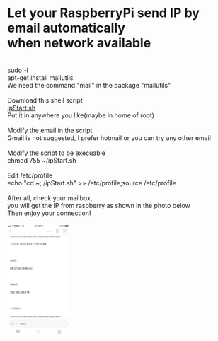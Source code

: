 <div>
  <h1>Let your RaspberryPi send IP by email automatically </br>when network available</h1>
</div>
</br>
<div>
  sudo -i
  </br>
  apt-get install mailutils
  </br>
  We need the command "mail" in the package "mailutils"
  </br></br>
  Download this shell script
  </br>
  <a href="https://github.com/uuboyscy/LinuxShellScript/blob/master/Radpbian/ipStart.sh">ipStart.sh</a>
  </br>
  Put it in anywhere you like(maybe in home of root)
  </br></br>
  Modify the email in the script
  </br>
  Gmail is not suggested, I prefer hotmail or you can try any other email
  </br></br>
  Modify the script to be execuable
  </br>
  chmod 755 ~/ipStart.sh
  </br></br>
  Edit /etc/profile
  </br>
  echo "cd ~;./ipStart.sh" >> /etc/profile;source /etc/profile
  </br>  
</div>
</br>
After all, check your mailbox, 
</br>
you will get the IP from raspberry as shown in the photo below
</br>
Then enjoy your connection!
</br>
</br>
<img src="/IMG_0377.png" width="28%" height="28%">
